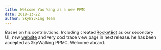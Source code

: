 ```yaml
---
title: Welcome Yao Wang as a new PPMC
date: 2018-12-22
author: SkyWalking Team
---
```


Based on his contributions. Including created [RocketBot](https://github.com/TinyAllen/rocketbot) as our secondary UI, new [website](http://skywalking.apache.org/) and very cool trace view page in next release. he has been accepted as SkyWalking PPMC. Welcome aboard.
